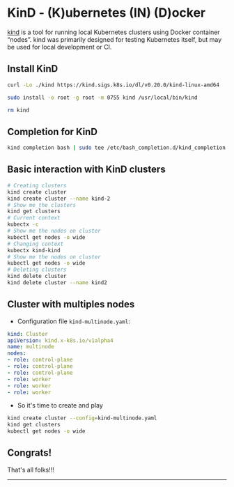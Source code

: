 # KinD - (K)ubernetes (IN) (D)ocker

[kind](https://sigs.k8s.io/kind) is a tool for running local Kubernetes clusters using Docker container “nodes”. kind was primarily designed for testing Kubernetes itself, but may be used for local development or CI.

## Install KinD

```sh
curl -Lo ./kind https://kind.sigs.k8s.io/dl/v0.20.0/kind-linux-amd64

sudo install -o root -g root -m 0755 kind /usr/local/bin/kind

rm kind
```

## Completion for KinD

```sh
kind completion bash | sudo tee /etc/bash_completion.d/kind_completion
```

## Basic interaction with KinD clusters

```sh
# Creating clusters
kind create cluster
kind create cluster --name kind-2
# Show me the clusters
kind get clusters
# Current context
kubectx -c 
# Show me the nodes on cluster
kubectl get nodes -o wide
# Changing context
kubectx kind-kind
# Show me the nodes on cluster
kubectl get nodes -o wide
# Deleting clusters
kind delete cluster 
kind delete cluster --name kind2
```

## Cluster with multiples nodes

- Configuration file `kind-multinode.yaml`:

```yaml
kind: Cluster
apiVersion: kind.x-k8s.io/v1alpha4
name: multinode
nodes:
- role: control-plane
- role: control-plane
- role: control-plane
- role: worker
- role: worker
- role: worker
```

- So it's time to create and play 

```sh
kind create cluster --config=kind-multinode.yaml
kind get clusters
kubectl get nodes -o wide
```

## Congrats!

That's all folks!!!
___

